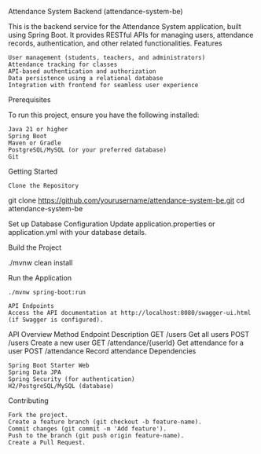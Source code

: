 Attendance System Backend (attendance-system-be)

This is the backend service for the Attendance System application, built using Spring Boot. It provides RESTful APIs for managing users, attendance records, authentication, and other related functionalities.
Features

    User management (students, teachers, and administrators)
    Attendance tracking for classes
    API-based authentication and authorization
    Data persistence using a relational database
    Integration with frontend for seamless user experience

Prerequisites

To run this project, ensure you have the following installed:

    Java 21 or higher
    Spring Boot
    Maven or Gradle
    PostgreSQL/MySQL (or your preferred database)
    Git

Getting Started

    Clone the Repository

git clone https://github.com/yourusername/attendance-system-be.git
cd attendance-system-be

Set up Database Configuration
Update application.properties or application.yml with your database details.

Build the Project

./mvnw clean install

Run the Application

    ./mvnw spring-boot:run

    API Endpoints
    Access the API documentation at http://localhost:8080/swagger-ui.html (if Swagger is configured).

API Overview
Method	Endpoint	Description
GET	/users	Get all users
POST	/users	Create a new user
GET	/attendance/{userId}	Get attendance for a user
POST	/attendance	Record attendance
Dependencies

    Spring Boot Starter Web
    Spring Data JPA
    Spring Security (for authentication)
    H2/PostgreSQL/MySQL (database)

Contributing

    Fork the project.
    Create a feature branch (git checkout -b feature-name).
    Commit changes (git commit -m 'Add feature').
    Push to the branch (git push origin feature-name).
    Create a Pull Request.

